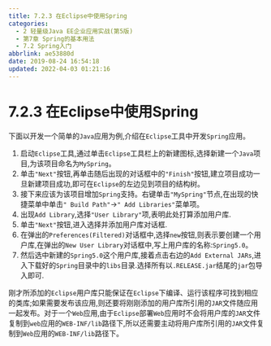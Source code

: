 ```yaml
---
title: 7.2.3 在Eclipse中使用Spring
categories: 
  - 2 轻量级Java EE企业应用实战(第5版)
  - 第7章 Spring的基本用法
  - 7.2 Spring入门
abbrlink: ae53880d
date: 2019-08-24 16:54:18
updated: 2022-04-03 01:21:16
---
```

# 7.2.3 在Eclipse中使用Spring #
下面以开发一个简单的`Java`应用为例,介绍在`Eclipse`工具中开发`Spring`应用。
1. 启动`Eclipse`工具,通过单击`Eclipse`工具栏上的新建图标,选择新建一个`Java`项目,为该项目命名为`MySpring`。
2. 单击`"Next"`按钮,再单击随后出现的对话框中的`"Finish"`按钮,建立项目成功一旦新建项目成功,即可在`Eclipse`的左边见到项目的结构树。 
3. 接下来应该为该项目增加`Spring`支持。右键单击`"MySpring"`节点,在出现的快捷菜单中单击`" Build Path"`->`" Add Libraries"`菜单项。
4. 出现`Add Library`,选择`"User Library"`项,表明此处打算添加用户库.
5. 单击`"Next"`按钮,进入选择并添加用户库对话框.
6. 在弹出的`Preferences(Filtered)`对话框中,选择`new`按钮,则表示要创建一个用户库,在弹出的`New User Library`对话框中,写上用户库的名称:`Spring5.0`。
7. 然后选中新建的`Spring5.0`这个用户库,接着点击右边的`Add External JARs`,进入下载好的`Spring`目录中的`libs`目录.选择所有以`.RELEASE.jar`结尾的`jar`包导入即可.

刚才所添加的`Eclipse`用户库只能保证在`Eclipse`下编译、运行该程序可找到相应的类库;如果需要发布该应用,则还要将刚刚添加的用户库所引用的`JAR`文件随应用一起发布。对于一个`Web`应用,由于`Eclipse`部署`Web`应用时不会将用户库的`JAR`文件复制到`web`应用的`WEB-INF/lib`路径下,所以还需要主动将用户库所引用的`JAR`文件复制到`Web`应用的`WEB-INF/lib`路径下。


